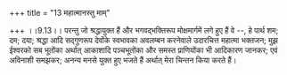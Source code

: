 +++
title = "13 महात्मानस्तु माम्"

+++
।।9.13।। परन्तु जो श्रद्धायुक्त हैं और भगवद्भक्तिरूप मोक्षमार्गमें लगे
हुए हैं वे --, हे पार्थ शम; दम; दया; श्रद्धा आदि सद्गुणरूप देवोंके
स्वभावका अवलम्बन करनेवाले उदारचित्त महात्मा भक्तजन; मुझ ईश्वरको सब
भूतोंका अर्थात् आकाशादि पञ्चभूतोंका और समस्त प्राणियोंका भी आदिकारण
जानकर; एवं अविनाशी समझकर; अनन्य मनसे युक्त हुए भजते हैं अर्थात् मेरा
चिन्तन किया करते हैं।

